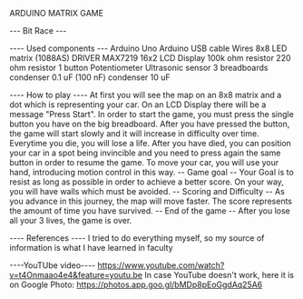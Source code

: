 ARDUINO MATRIX GAME

--- Bit Race ---

---- Used components ---
  Arduino Uno
  Arduino USB cable
  Wires
  8x8 LED matrix (1088AS)
  DRIVER MAX7219
  16x2 LCD Display
  100k ohm resistor
  220 ohm resistor
  1 button
  Potentiometer
  Ultrasonic sensor
  3 breadboards
  condenser 0.1 uF (100 nF)
  condenser 10 uF
  
---- How to play ----
  At first you will see the map on an 8x8 matrix and a dot which is representing your car. On an LCD Display there will be a message "Press Start". In order to start the game, you must press the single button you have on the big breadboard. After you have pressed the button, the game will start slowly and it will increase in difficulty over time. Everytime you die, you will lose a life. After you have died, you can position your car in a spot being invincible and you need to press again the same button in order to resume the game.
  To move your car, you will use your hand, introducing motion control in this way.
  -- Game goal --
  Your Goal is to resist as long as possible in order to achieve a better score. On your way, you will have walls which must be avoided.
  -- Scoring and Difficulty --
  As you advance in this journey, the map will move faster. The score represents the amount of time you have survived.
  -- End of the game --
  After you lose all your 3 lives, the game is over. 
  
---- References ---- 
  I tried to do everything myself, so my source of information is what I have learned in faculty

----YouTUbe video----
https://www.youtube.com/watch?v=t4Onmaao4e4&feature=youtu.be
In case YouTube doesn't work, here it is on Google Photo:
https://photos.app.goo.gl/bMDp8pEoGgdAq25A6
